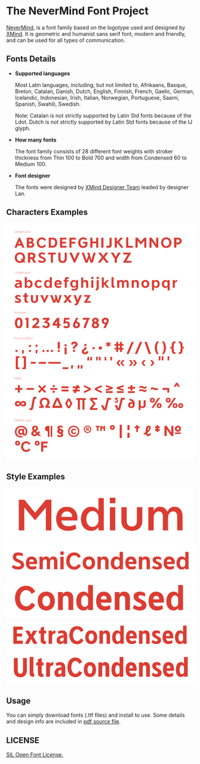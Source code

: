 # The NeverMind Font Project

[NeverMind](https://www.behance.net/gallery/89046307/NeverMind), is a font family based on the logotype used and designed by [XMind](https://www.xmind.net/). It is geometric and humanist sans serif font, modern and friendly, and can be used for all types of communication.

## Fonts Details

* **Supported languages**

    Most Latin languages, including, but not limited to, Afrikaans, Basque, Breton, Catalan, Danish, Dutch, English, Finnish, French, Gaelic, German, Icelandic, Indonesian, Irish, Italian, Norwegian, Portuguese, Saami, Spanish, Swahili, Swedish.
    
    Note: Catalan is not strictly supported by Latin Std fonts because of the Ldot. Dutch is not strictly supported by Latin Std fonts because of the IJ glyph.

* **How many fonts**

    The font family consists of 28 different font weights with stroker thickness from Thin 100 to Bold 700 and width from Condensed 60 to Medium 100.  

* **Font designer**  
    
    The fonts were designed by [XMind Designer Team](https://www.zcool.com.cn/u/18786155) leaded by designer Lan.

## Characters Examples 

![](sources/Characters_1.png)

## Style Examples
  
![](sources/Medium.png)
![](sources/Semicondensed.png)
![](sources/condensed.png)
![](sources/Extracondensed.png)
![](sources/Ultracondensed.png)

  
## Usage

You can simply download fonts (.ttf files) and install to use. Some details and design info are included in [pdf source file](sources/Nevermind_brochure.pdf).

## LICENSE 

[SIL Open Font License.](LICENSE)

